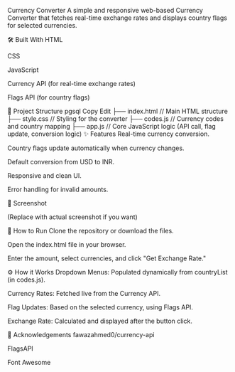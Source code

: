Currency Converter
A simple and responsive web-based Currency Converter that fetches real-time exchange rates and displays country flags for selected currencies.

🛠️ Built With
HTML

CSS

JavaScript

Currency API (for real-time exchange rates)

Flags API (for country flags)

📂 Project Structure
pgsql
Copy
Edit
├── index.html        // Main HTML structure
├── style.css         // Styling for the converter
├── codes.js          // Currency codes and country mapping
├── app.js            // Core JavaScript logic (API call, flag update, conversion logic)
✨ Features
Real-time currency conversion.

Country flags update automatically when currency changes.

Default conversion from USD to INR.

Responsive and clean UI.

Error handling for invalid amounts.

📸 Screenshot

(Replace with actual screenshot if you want)

🚀 How to Run
Clone the repository or download the files.

Open the index.html file in your browser.

Enter the amount, select currencies, and click "Get Exchange Rate."

⚙️ How it Works
Dropdown Menus: Populated dynamically from countryList (in codes.js).

Currency Rates: Fetched live from the Currency API.

Flag Updates: Based on the selected currency, using Flags API.

Exchange Rate: Calculated and displayed after the button click.

📢 Acknowledgements
fawazahmed0/currency-api

FlagsAPI

Font Awesome
